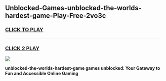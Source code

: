 
## Unblocked-Games-unblocked-the-worlds-hardest-game-Play-Free-2vo3c
<h3>
<a href="https://premium76.site?title=unblocked-the-worlds-hardest-game&ref=23A">CLICK TO PLAY</a></h3>
<hr>

<h3>
<a href="https://premium76.site?title=unblocked-the-worlds-hardest-game&ref=23A">CLICK 2 PLAY</a>
  
</h3>

<a href="https://premium76.site?title=unblocked-the-worlds-hardest-game&ref=23A"><img src="https://clearcache.store/games.png"></a>


**unblocked-the-worlds-hardest-game games unblocked: Your Gateway to Fun and Accessible Online Gaming**
